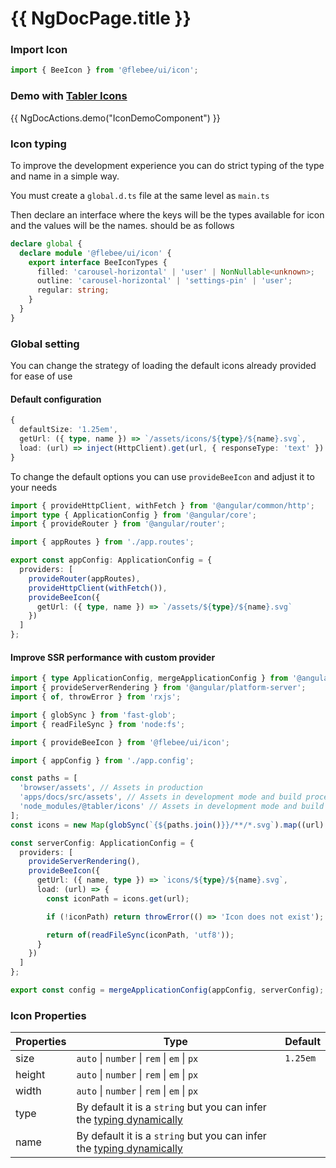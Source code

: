 # {{ NgDocPage.title }}

### Import Icon

```ts
import { BeeIcon } from '@flebee/ui/icon';
```

### Demo with [Tabler Icons](https://tabler.io/icons)

{{ NgDocActions.demo("IconDemoComponent") }}

### Icon typing

To improve the development experience you can do strict typing of the type and name in a simple way.

You must create a `global.d.ts` file at the same level as `main.ts`

Then declare an interface where the keys will be the types available for icon and the values ​​will be the names. should be as follows

```typescript name="global.d.ts" icon="typescript"
declare global {
  declare module '@flebee/ui/icon' {
    export interface BeeIconTypes {
      filled: 'carousel-horizontal' | 'user' | NonNullable<unknown>;
      outline: 'carousel-horizontal' | 'settings-pin' | 'user';
      regular: string;
    }
  }
}
```

### Global setting

You can change the strategy of loading the default icons already provided for ease of use

#### Default configuration

```typescript
{
  defaultSize: '1.25em',
  getUrl: ({ type, name }) => `/assets/icons/${type}/${name}.svg`,
  load: (url) => inject(HttpClient).get(url, { responseType: 'text' })
}
```

To change the default options you can use `provideBeeIcon` and adjust it to your needs

```typescript name="app.config,ts" icon="typescript"
import { provideHttpClient, withFetch } from '@angular/common/http';
import type { ApplicationConfig } from '@angular/core';
import { provideRouter } from '@angular/router';

import { appRoutes } from './app.routes';

export const appConfig: ApplicationConfig = {
  providers: [
    provideRouter(appRoutes),
    provideHttpClient(withFetch()),
    provideBeeIcon({
      getUrl: ({ type, name }) => `/assets/${type}/${name}.svg`
    })
  ]
};
```

#### Improve SSR performance with custom provider

```typescript name="app.config.server.ts" icon="typescript"
import { type ApplicationConfig, mergeApplicationConfig } from '@angular/core';
import { provideServerRendering } from '@angular/platform-server';
import { of, throwError } from 'rxjs';

import { globSync } from 'fast-glob';
import { readFileSync } from 'node:fs';

import { provideBeeIcon } from '@flebee/ui/icon';

import { appConfig } from './app.config';

const paths = [
  'browser/assets', // Assets in production
  'apps/docs/src/assets', // Assets in development mode and build process
  'node_modules/@tabler/icons' // Assets in development mode and build process
];
const icons = new Map(globSync(`{${paths.join()}}/**/*.svg`).map((url) => [url.split('/').slice(-3).join('/'), url]));

const serverConfig: ApplicationConfig = {
  providers: [
    provideServerRendering(),
    provideBeeIcon({
      getUrl: ({ name, type }) => `icons/${type}/${name}.svg`,
      load: (url) => {
        const iconPath = icons.get(url);

        if (!iconPath) return throwError(() => 'Icon does not exist');

        return of(readFileSync(iconPath, 'utf8'));
      }
    })
  ]
};

export const config = mergeApplicationConfig(appConfig, serverConfig);
```

### Icon Properties

| Properties | Type                                                                                                 | Default  |
| ---------- | ---------------------------------------------------------------------------------------------------- | -------- |
| size       | `auto` \| `number` \| `rem` \| `em` \| `px`                                                          | `1.25em` |
| height     | `auto` \| `number` \| `rem` \| `em` \| `px`                                                          |          |
| width      | `auto` \| `number` \| `rem` \| `em` \| `px`                                                          |          |
| type       | By default it is a `string` but you can infer the [typing dynamically](/components/icon#icon-typing) |          |
| name       | By default it is a `string` but you can infer the [typing dynamically](/components/icon#icon-typing) |          |
